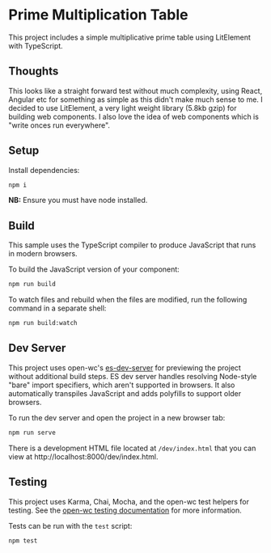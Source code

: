 # Prime Multiplication Table

This project includes a simple multiplicative prime table using LitElement with TypeScript.

## Thoughts

This looks like a straight forward test without much complexity, using React, Angular etc for something as simple as this didn't make much sense to me. I decided to use LitElement, a very light weight library (5.8kb gzip) for building web components. I also love the idea of web components which is "write onces run everywhere".

## Setup

Install dependencies:

```bash
npm i
```

**NB:**
Ensure you must have node installed.

## Build

This sample uses the TypeScript compiler to produce JavaScript that runs in modern browsers.

To build the JavaScript version of your component:

```bash
npm run build
```

To watch files and rebuild when the files are modified, run the following command in a separate shell:

```bash
npm run build:watch
```

## Dev Server

This project uses open-wc's [es-dev-server](https://github.com/open-wc/open-wc/tree/master/packages/es-dev-server) for previewing the project without additional build steps. ES dev server handles resolving Node-style "bare" import specifiers, which aren't supported in browsers. It also automatically transpiles JavaScript and adds polyfills to support older browsers.

To run the dev server and open the project in a new browser tab:

```bash
npm run serve
```

There is a development HTML file located at `/dev/index.html` that you can view at http://localhost:8000/dev/index.html.

## Testing

This project uses Karma, Chai, Mocha, and the open-wc test helpers for testing. See the [open-wc testing documentation](https://open-wc.org/testing/testing.html) for more information.

Tests can be run with the `test` script:

```bash
npm test
```
